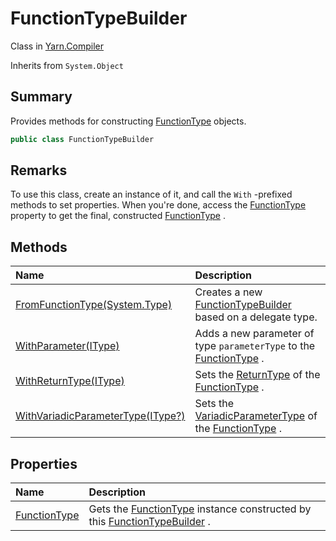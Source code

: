# FunctionTypeBuilder

Class in [Yarn.Compiler](/docs/api/csharp/yarn.compiler.md)

Inherits from `System.Object`

## Summary


Provides methods for constructing  <a href="yarn.functiontype.md">FunctionType</a> 
objects.


```csharp
public class FunctionTypeBuilder
```

## Remarks


To use this class, create an instance of it, and call the
`With` -prefixed methods to set properties. When you're done, access
the  <a href="yarn.compiler.functiontypebuilder.functiontype.md">FunctionType</a>  property to get the final, constructed
<a href="yarn.functiontype.md">FunctionType</a> .


## Methods

|Name|Description|
|:---|:---|
|[FromFunctionType(System.Type)](/docs/api/csharp/yarn.compiler.functiontypebuilder.fromfunctiontype.md)|Creates a new  <a href="yarn.compiler.functiontypebuilder.md">FunctionTypeBuilder</a>  based on a delegate type.|
|[WithParameter(IType)](/docs/api/csharp/yarn.compiler.functiontypebuilder.withparameter.md)|Adds a new parameter of type  `parameterType`  to the <a href="yarn.compiler.functiontypebuilder.functiontype.md">FunctionType</a> .|
|[WithReturnType(IType)](/docs/api/csharp/yarn.compiler.functiontypebuilder.withreturntype.md)|Sets the  <a href="yarn.functiontype.returntype.md">ReturnType</a>  of the  <a href="yarn.compiler.functiontypebuilder.functiontype.md">FunctionType</a> .|
|[WithVariadicParameterType(IType?)](/docs/api/csharp/yarn.compiler.functiontypebuilder.withvariadicparametertype.md)|Sets the  <a href="yarn.functiontype.variadicparametertype.md">VariadicParameterType</a>  of the <a href="yarn.compiler.functiontypebuilder.functiontype.md">FunctionType</a> .|

## Properties

|Name|Description|
|:---|:---|
|[FunctionType](/docs/api/csharp/yarn.compiler.functiontypebuilder.functiontype.md)|Gets the  <a href="yarn.compiler.functiontypebuilder.functiontype.md">FunctionType</a>  instance constructed by this <a href="yarn.compiler.functiontypebuilder.md">FunctionTypeBuilder</a> .|

